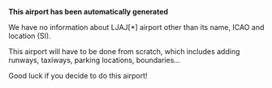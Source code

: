**This airport has been automatically generated**

We have no information about LJAJ[*] airport other than its name, ICAO and location (SI).

This airport will have to be done from scratch, which includes adding runways, taxiways, parking locations, boundaries...

Good luck if you decide to do this airport!